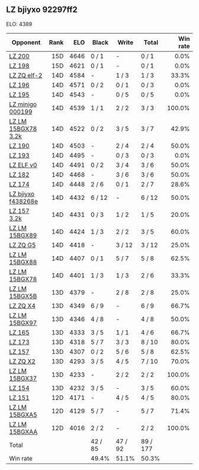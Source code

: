 ## LZ bjiyxo 92297ff2 ##

ELO: 4389

Opponent | Rank | ELO | Black | Write | Total | Win rate
---------|-----:|----:|-------|-------|-------|-------:
[LZ 200](LZ%20200.md) | 15D | 4646 | 0 / 1 | - | 0 / 1 | 0.0%
[LZ 198](LZ%20198.md) | 15D | 4621 | 0 / 1 | - | 0 / 1 | 0.0%
[LZ ZQ elf-2](LZ%20ZQ%20elf-2.md) | 14D | 4584 | - | 1 / 3 | 1 / 3 | 33.3%
[LZ 196](LZ%20196.md) | 14D | 4571 | 0 / 2 | 0 / 1 | 0 / 3 | 0.0%
[LZ 195](LZ%20195.md) | 14D | 4543 | - | 0 / 5 | 0 / 5 | 0.0%
[LZ minigo 000199](LZ%20minigo%20000199.md) | 14D | 4539 | 1 / 1 | 2 / 2 | 3 / 3 | 100.0%
[LZ LM 15BGX78 3.2k](LZ%20LM%2015BGX78%203.2k.md) | 14D | 4522 | 0 / 2 | 3 / 5 | 3 / 7 | 42.9%
[LZ 190](LZ%20190.md) | 14D | 4503 | - | 2 / 4 | 2 / 4 | 50.0%
[LZ 193](LZ%20193.md) | 14D | 4495 | - | 0 / 3 | 0 / 3 | 0.0%
[LZ ELF v0](LZ%20ELF%20v0.md) | 14D | 4491 | 0 / 2 | 3 / 4 | 3 / 6 | 50.0%
[LZ 182](LZ%20182.md) | 14D | 4468 | - | 3 / 6 | 3 / 6 | 50.0%
[LZ 174](LZ%20174.md) | 14D | 4448 | 2 / 6 | 0 / 1 | 2 / 7 | 28.6%
[LZ bjiyxo f438268e](LZ%20bjiyxo%20f438268e.md) | 14D | 4432 | 6 / 12 | - | 6 / 12 | 50.0%
[LZ 157 3.2k](LZ%20157%203.2k.md) | 14D | 4431 | 0 / 3 | 1 / 2 | 1 / 5 | 20.0%
[LZ LM 15BGX89](LZ%20LM%2015BGX89.md) | 14D | 4424 | 1 / 3 | 2 / 2 | 3 / 5 | 60.0%
[LZ ZQ G5](LZ%20ZQ%20G5.md) | 14D | 4418 | - | 3 / 12 | 3 / 12 | 25.0%
[LZ LM 15BGX88](LZ%20LM%2015BGX88.md) | 14D | 4407 | 0 / 1 | 5 / 7 | 5 / 8 | 62.5%
[LZ LM 15BGX78](LZ%20LM%2015BGX78.md) | 14D | 4401 | 1 / 3 | 1 / 3 | 2 / 6 | 33.3%
[LZ LM 15BGX5B](LZ%20LM%2015BGX5B.md) | 13D | 4379 | - | 2 / 8 | 2 / 8 | 25.0%
[LZ ZQ X4](LZ%20ZQ%20X4.md) | 13D | 4349 | 6 / 9 | - | 6 / 9 | 66.7%
[LZ LM 15BGX97](LZ%20LM%2015BGX97.md) | 13D | 4346 | 4 / 8 | - | 4 / 8 | 50.0%
[LZ 165](LZ%20165.md) | 13D | 4333 | 3 / 5 | 1 / 1 | 4 / 6 | 66.7%
[LZ 173](LZ%20173.md) | 13D | 4318 | 5 / 7 | 3 / 3 | 8 / 10 | 80.0%
[LZ 157](LZ%20157.md) | 13D | 4307 | 0 / 2 | 5 / 6 | 5 / 8 | 62.5%
[LZ ZQ X2](LZ%20ZQ%20X2.md) | 13D | 4293 | 3 / 5 | 4 / 5 | 7 / 10 | 70.0%
[LZ LM 15BGX37](LZ%20LM%2015BGX37.md) | 13D | 4233 | - | 2 / 2 | 2 / 2 | 100.0%
[LZ 154](LZ%20154.md) | 13D | 4232 | 3 / 5 | - | 3 / 5 | 60.0%
[LZ 151](LZ%20151.md) | 12D | 4171 | - | 4 / 5 | 4 / 5 | 80.0%
[LZ LM 15BGXA5](LZ%20LM%2015BGXA5.md) | 12D | 4129 | 5 / 7 | - | 5 / 7 | 71.4%
[LZ LM 15BGXAA](LZ%20LM%2015BGXAA.md) | 12D | 4016 | 2 / 2 | - | 2 / 2 | 100.0%
Total | | | 42 / 85 | 47 / 92 | 89 / 177 | 
Win rate| | | 49.4% | 51.1% | 50.3% | 
